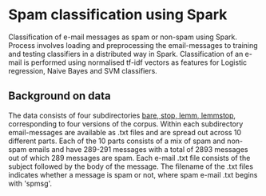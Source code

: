 # Spam classification using Spark

Classification of e-mail messages as spam or non-spam using Spark. Process involves loading and preprocessing the email-messages to training and testing classifiers in a distributed way in Spark. Classification of an e-mail is performed using normalised tf-idf vectors as features for Logistic regression, Naive Bayes and SVM classifiers. 

## Background on data

The data consists of four subdirectories [bare, stop, lemm, lemmstop](https://github.com/bragancas/PySpark_Spam-Classification/blob/master/lingspam_public/readme.txt), corresponding to four versions of the corpus. Within each subdirectory email-messages are available as .txt files and are spread out across 10 different parts. Each of the 10 parts consists of a mix of spam and non-spam emails and have 289-291 messages with a total of 2893 messages out of which 289 messages are spam. Each e-mail .txt file consists of the subject followed by the body of the message. The filename of the .txt files indicates whether a message is spam or not, where spam e-mail .txt begins with 'spmsg'.